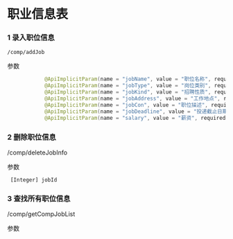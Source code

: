 # 职业信息表

### 1 录入职位信息

```
/comp/addJob
```

参数

```java
            @ApiImplicitParam(name = "jobName", value = "职位名称", required = true),
            @ApiImplicitParam(name = "jobType", value = "岗位类别", required = true),
            @ApiImplicitParam(name = "jobKind", value = "招聘性质", required = true, allowableValues = "1,2,3"),
            @ApiImplicitParam(name = "jobAddress", value = "工作地点", required = true),
            @ApiImplicitParam(name = "jobCon", value = "职位描述", required = true),
            @ApiImplicitParam(name = "jobDeadline", value = "投递截止日期", required = true),
            @ApiImplicitParam(name = "salary", value = "薪资", required = true)
```

### 2 删除职位信息

/comp/deleteJobInfo

参数

```
 [Integer] jobId 
```

### 3 查找所有职位信息

/comp/getCompJobList

参数

```

```





